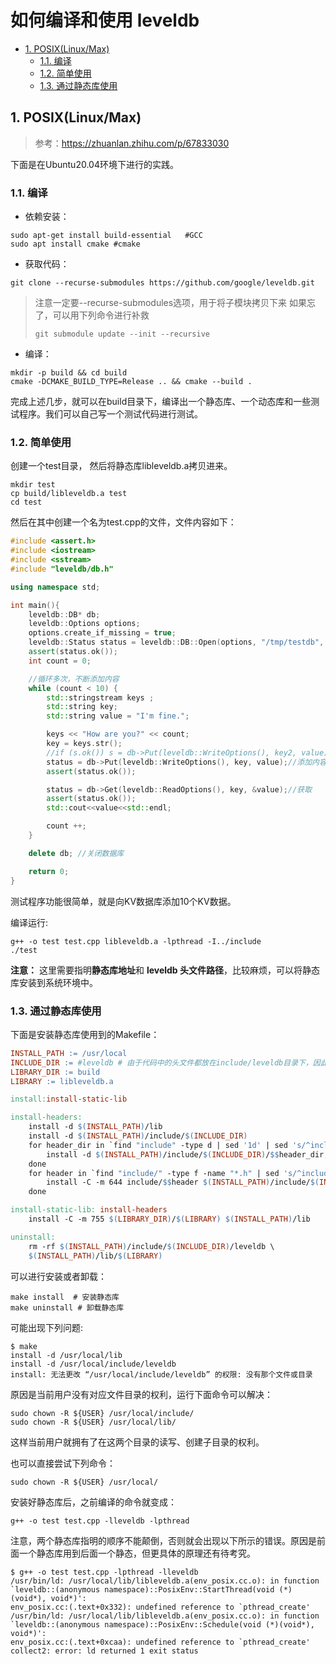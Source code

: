 # 如何编译和使用 leveldb

- [1. POSIX(Linux/Max)](#1-posixlinuxmax)
  - [1.1. 编译](#11-编译)
  - [1.2. 简单使用](#12-简单使用)
  - [1.3. 通过静态库使用](#13-通过静态库使用)

## 1. POSIX(Linux/Max)

> 参考：<https://zhuanlan.zhihu.com/p/67833030>

下面是在Ubuntu20.04环境下进行的实践。

### 1.1. 编译

- 依赖安装：

```shell
sudo apt-get install build-essential   #GCC
sudo apt install cmake #cmake
```

- 获取代码：

```shell
git clone --recurse-submodules https://github.com/google/leveldb.git
```

> 注意一定要--recurse-submodules选项，用于将子模块拷贝下来
> 如果忘了，可以用下列命令进行补救
> ```
> git submodule update --init --recursive
> ```

- 编译：

```shell
mkdir -p build && cd build
cmake -DCMAKE_BUILD_TYPE=Release .. && cmake --build .
```

完成上述几步，就可以在build目录下，编译出一个静态库、一个动态库和一些测试程序。我们可以自己写一个测试代码进行测试。

### 1.2. 简单使用

> 

创建一个test目录， 然后将静态库libleveldb.a拷贝进来。

```shell
mkdir test
cp build/libleveldb.a test
cd test
```

然后在其中创建一个名为test.cpp的文件，文件内容如下：

```cpp
#include <assert.h>
#include <iostream>
#include <sstream>
#include "leveldb/db.h"

using namespace std;

int main(){
    leveldb::DB* db;
    leveldb::Options options;
    options.create_if_missing = true;
    leveldb::Status status = leveldb::DB::Open(options, "/tmp/testdb", &db);
    assert(status.ok());
    int count = 0;

    //循环多次，不断添加内容
    while (count < 10) {
        std::stringstream keys ;
        std::string key;
        std::string value = "I'm fine.";

        keys << "How are you?" << count;
        key = keys.str();
        //if (s.ok()) s = db->Put(leveldb::WriteOptions(), key2, value);
        status = db->Put(leveldb::WriteOptions(), key, value);//添加内容
        assert(status.ok());

        status = db->Get(leveldb::ReadOptions(), key, &value);//获取
        assert(status.ok());
        std::cout<<value<<std::endl;

        count ++;
    }

    delete db; //关闭数据库

    return 0;  
}
```

测试程序功能很简单，就是向KV数据库添加10个KV数据。

编译运行:

```shell
g++ -o test test.cpp libleveldb.a -lpthread -I../include
./test
```

**注意：**
这里需要指明**静态库地址**和 **leveldb 头文件路径**，比较麻烦，可以将静态库安装到系统环境中。

### 1.3. 通过静态库使用

下面是安装静态库使用到的Makefile：

```Makefile
INSTALL_PATH := /usr/local
INCLUDE_DIR := #leveldb # 由于代码中的头文件都放在include/leveldb目录下，因此这里不需要另外指明为leveldb
LIBRARY_DIR := build
LIBRARY := libleveldb.a

install:install-static-lib

install-headers:
    install -d $(INSTALL_PATH)/lib
    install -d $(INSTALL_PATH)/include/$(INCLUDE_DIR)
    for header_dir in `find "include" -type d | sed '1d' | sed 's/^include\///g' `; do \
        install -d $(INSTALL_PATH)/include/$(INCLUDE_DIR)/$$header_dir; \
    done
    for header in `find "include/" -type f -name "*.h" | sed 's/^include\///g' `; do \
        install -C -m 644 include/$$header $(INSTALL_PATH)/include/$(INCLUDE_DIR)/$$header; \
    done

install-static-lib: install-headers 
    install -C -m 755 $(LIBRARY_DIR)/$(LIBRARY) $(INSTALL_PATH)/lib

uninstall:
    rm -rf $(INSTALL_PATH)/include/$(INCLUDE_DIR)/leveldb \
    $(INSTALL_PATH)/lib/$(LIBRARY)
```

可以进行安装或者卸载：

```shell
make install  # 安装静态库
make uninstall # 卸载静态库
```

可能出现下列问题:

```shell
$ make
install -d /usr/local/lib
install -d /usr/local/include/leveldb
install: 无法更改 “/usr/local/include/leveldb” 的权限: 没有那个文件或目录
```

原因是当前用户没有对应文件目录的权利，运行下面命令可以解决：

```shell
sudo chown -R ${USER} /usr/local/include/
sudo chown -R ${USER} /usr/local/lib/
```

这样当前用户就拥有了在这两个目录的读写、创建子目录的权利。

也可以直接尝试下列命令：

```shell
sudo chown -R ${USER} /usr/local/
```

安装好静态库后，之前编译的命令就变成：

```shell
g++ -o test test.cpp -lleveldb -lpthread
```

注意，两个静态库指明的顺序不能颠倒，否则就会出现以下所示的错误。原因是前面一个静态库用到后面一个静态，但更具体的原理还有待考究。

```shell
$ g++ -o test test.cpp -lpthread -lleveldb
/usr/bin/ld: /usr/local/lib/libleveldb.a(env_posix.cc.o): in function `leveldb::(anonymous namespace)::PosixEnv::StartThread(void (*)(void*), void*)':
env_posix.cc:(.text+0x332): undefined reference to `pthread_create'
/usr/bin/ld: /usr/local/lib/libleveldb.a(env_posix.cc.o): in function `leveldb::(anonymous namespace)::PosixEnv::Schedule(void (*)(void*), void*)':
env_posix.cc:(.text+0xcaa): undefined reference to `pthread_create'
collect2: error: ld returned 1 exit status
```
